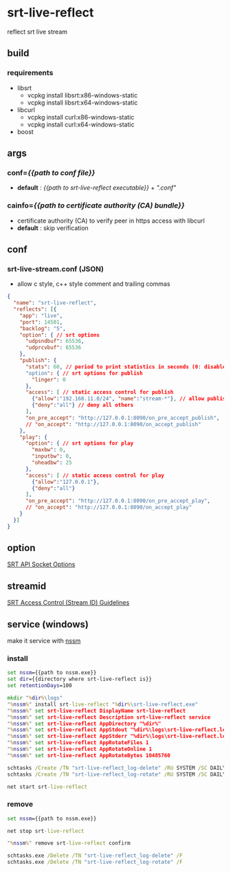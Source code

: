 # srt-live-reflect
reflect srt live stream

## build
### requirements
* libsrt
  * vcpkg install libsrt:x86-windows-static
  * vcpkg install libsrt:x64-windows-static
* libcurl
  * vcpkg install curl:x86-windows-static
  * vcpkg install curl:x64-windows-static
* boost

## args
### conf=*{{path to conf file}}*
* **default** : *{{path to srt-live-reflect executable}}* + *".conf"*
### cainfo=*{{path to certificate authority (CA) bundle}}*
* certificate authority (CA) to verify peer in https access with libcurl
* **default** : skip verification

## conf
### srt-live-stream.conf (JSON)
* allow c style, c++ style comment and trailing commas
```json
{
  "name": "srt-live-reflect",
  "reflects": [{
    "app": "live",
    "port": 14501,
    "backlog": "5",
    "option": { // srt options
      "udpsndbuf": 65536,
      "udprcvbuf": 65536
    },
    "publish": {
      "stats": 60, // period to print statistics in seconds (0: disabled)
      "option": { // srt options for publish
        "linger": 0
      },
      "access": [ // static access control for publish
        {"allow":"192.168.11.0/24", "name":"stream-*"}, // allow publish with streamid "#!::r=stream-xxx,m=publish" from 192.168.11.0/24
        {"deny":"all"} // deny all others
      ],
      "on_pre_accept": "http://127.0.0.1:8090/on_pre_accept_publish",
      // "on_accept": "http://127.0.0.1:8090/on_accept_publish"
    },
    "play": {
      "option": { // srt options for play
        "maxbw": 0,
        "inputbw": 0,
        "oheadbw": 25
      },
      "access": [ // static access control for play
        {"allow":"127.0.0.1"},
        {"deny":"all"}
      ],
      "on_pre_accept": "http://127.0.0.1:8090/on_pre_accept_play",
      // "on_accept": "http://127.0.0.1:8090/on_accept_play"
    }
  }]
}
```

## option
[SRT API Socket Options](https://github.com/Haivision/srt/blob/master/docs/API/API-socket-options.md)

## streamid
[SRT Access Control (Stream ID) Guidelines](https://github.com/Haivision/srt/blob/master/docs/features/access-control.md)

## service (windows)
make it service with [nssm](https://nssm.cc/)

### install
```bat
set nssm={{path to nssm.exe}}
set dir={{directory where srt-live-reflect is}}
set retentionDays=100

mkdir "%dir%\logs"
"%nssm%" install srt-live-reflect "%dir%\srt-live-reflect.exe"
"%nssm%" set srt-live-reflect DisplayName srt-live-reflect
"%nssm%" set srt-live-reflect Description srt-live-reflect service
"%nssm%" set srt-live-reflect AppDirectory "%dir%"
"%nssm%" set srt-live-reflect AppStdout "%dir%\logs\srt-live-reflect.log"
"%nssm%" set srt-live-reflect AppStderr "%dir%\logs\srt-live-reflect.log"
"%nssm%" set srt-live-reflect AppRotateFiles 1
"%nssm%" set srt-live-reflect AppRotateOnline 1
"%nssm%" set srt-live-reflect AppRotateBytes 10485760

schtasks /Create /TN "srt-live-reflect_log-delete" /RU SYSTEM /SC DAILY /ST 00:05:00 /F /TR "forfiles /P '%dir%\logs' /D -%retentionDays% /M srt-live-reflect-*.log /C 'cmd /c if @isdir==FALSE del /s @path'"
schtasks /Create /TN "srt-live-reflect_log-rotate" /RU SYSTEM /SC DAILY /ST 00:00:00 /F /TR "%nssm% rotate srt-live-reflect"

net start srt-live-reflect
```

### remove
```bat
set nssm={{path to nssm.exe}}

net stop srt-live-reflect

"%nssm%" remove srt-live-reflect confirm

schtasks.exe /Delete /TN "srt-live-reflect_log-delete" /F
schtasks.exe /Delete /TN "srt-live-reflect_log-rotate" /F
```

